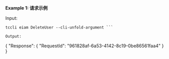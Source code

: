 **Example 1: 请求示例**



Input: 

```
tccli eiam DeleteUser --cli-unfold-argument ```

Output: 
```
{
    "Response": {
        "RequestId": "961828af-6a53-4142-8c19-0be86561faa4"
    }
}
```

